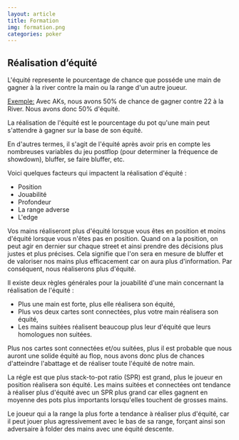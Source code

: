 ```yaml
---
layout: article
title: Formation
img: formation.png
categories: poker
---
```


<div class="body">
  <h2>Réalisation d’équité</h2>
  <p>
    <span>L'équité</span> represente le pourcentage de chance que posséde une main de gagner à la river contre la main ou la range d'un autre joueur.
  </p>
  <p><u>Exemple:</u> Avec AKs, nous avons 50% de chance de gagner contre 22 à la River. Nous avons donc 50% d'équité.</p>
  <p>
    <span>La réalisation de l'équité</span> est le pourcentage du pot qu'une main peut s'attendre à gagner sur la base de son équité.
  </p>
  <p>
    En d'autres termes, il s'agit de l'équité après avoir pris en compte les nombreuses variables du jeu postflop (pour determiner la fréquence de showdown), bluffer, se faire bluffer, etc.
  </p>
  <p>
    Voici quelques facteurs qui impactent la réalisation d'équité :
  </p>
  <ul>
    <li>Position</li>
    <li>Jouabilité</li>
    <li>Profondeur</li>
    <li>La range adverse</li>
    <li>L'edge</li>
  </ul>
  <p>
    Vos mains réaliseront plus d'équité lorsque vous êtes en position et moins d'équité lorsque vous n'êtes pas en position. Quand on a la position, on peut agir en dernier sur chaque street et ainsi prendre des décisions plus justes et plus précises. Cela signifie que l'on sera en mesure de bluffer et de valoriser nos mains plus efficacement car on aura plus d'information. Par conséquent, nous réaliserons plus d'équité.
  </p>
  <p>
    Il existe deux règles générales pour la jouabilité d'une main concernant la réalisation de l'équité :
  </p>
  <ul>
    <li>Plus une main est forte, plus elle réalisera son équité,</li>
    <li>Plus vos deux cartes sont connectées, plus votre main réalisera son équité,</li>
    <li>Les mains suitées réalisent beaucoup plus leur d'équité que leurs homologues non suitées.</li>
  </ul>
  <p>
    Plus nos cartes sont connectées et/ou suitées, plus il est probable que nous auront une solide équité au flop, nous avons donc plus de chances d'atteindre l'abattage et de réaliser toute l'équité de notre main.
  </p>
  <p>
    La régle est que plus stack-to-pot ratio (SPR) est grand, plus le joueur en position réalisera son équité. Les mains suitées et connectées ont tendance à réaliser plus d'équité avec un SPR plus grand car elles gagnent en moyenne des pots plus importants lorsqu'elles touchent de grosses mains.
  </p>
  <p>
    Le joueur qui a la range la plus forte a tendance à réaliser plus d'équité, car il peut jouer plus agressivement avec le bas de sa range, forçant ainsi son adversaire à folder des mains avec une équité descente.
  </p>
</div>
